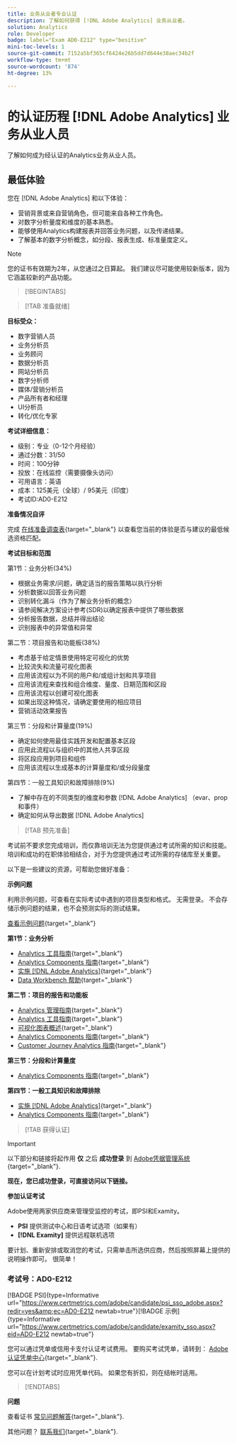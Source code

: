 ```yaml
---
title: 业务从业者专业认证
description: 了解如何获得 [!DNL Adobe Analytics] 业务从业者。
solution: Analytics
role: Developer
badge: label="Exam AD0-E212" type="besitive"
mini-toc-levels: 1
source-git-commit: 7152a5bf365cf6424e26b5dd7d644e38aec34b2f
workflow-type: tm+mt
source-wordcount: '874'
ht-degree: 13%

---
```


# 的认证历程 [!DNL Adobe Analytics] 业务从业人员

了解如何成为经认证的Analytics业务从业人员。

## 最低体验

您在 [!DNL Adobe Analytics] 和以下体验：

* 营销背景或来自营销角色，但可能来自各种工作角色。
* 对数字分析量度和维度的基本熟悉。
* 能够使用Analytics构建报表并回答业务问题，以及传递结果。
* 了解基本的数字分析概念，如分段、报表生成、标准量度定义。

>[!NOTE]
>
>您的证书有效期为2年，从您通过之日算起。 我们建议尽可能使用较新版本，因为它涵盖较新的产品功能。

>[!BEGINTABS]

>[!TAB 准备就绪]

**目标受众：**

* 数字营销人员
* 业务分析员
* 业务顾问
* 数据分析员
* 网站分析员
* 数字分析师
* 媒体/营销分析员
* 产品所有者和经理
* UI分析员
* 转化/优化专家

**考试详细信息：**

* 级别：专业（0-12个月经验）
* 通过分数：31/50
* 时间：100分钟
* 投放：在线监控（需要摄像头访问）
* 可用语言：英语
* 成本：125美元（全球）/ 95美元（印度）
* 考试ID:AD0-E212

**准备情况自评**

完成 [在线准备调查表](https://scorpion.caveon.com/launchpad/ad-q-e129-readiness-questionnaire-for-adobe-aem-assets-developer-professional-exam-copy-w9tako/ad-q-e212-readiness-questionnaire-for-adobe-analytics-business-practitioner-professional-exam){target="_blank"} 以查看您当前的体验是否与建议的最低候选资格匹配。

**考试目标和范围**

第1节：业务分析(34%)

* 根据业务需求/问题，确定适当的报告策略以执行分析
* 分析数据以回答业务问题
* 识别转化漏斗（作为了解业务分析的概念）
* 请参阅解决方案设计参考(SDR)以确定报表中提供了哪些数据
* 分析报告数据，总结并得出结论
* 识别报表中的异常值和异常

第二节：项目报告和功能板(38%)

* 考虑基于给定情景使用特定可视化的优势
* 比较流失和流量可视化图表
* 应用该流程以为不同的用户和/或组计划和共享项目
* 应用该流程来查找和组合维度、量度、日期范围和区段
* 应用该流程以创建可视化图表
* 如果出现这种情况，请确定要使用的相应项目
* 营销活动效果报告

第三节：分段和计算量度(19%)

* 确定如何使用最佳实践开发和配置基本区段
* 应用此流程以与组织中的其他人共享区段
* 将区段应用到项目和组件
* 应用该流程以生成基本的计算量度和/或分段量度

第四节：一般工具知识和故障排除(9%)

* 了解中存在的不同类型的维度和参数 [!DNL Adobe Analytics] （evar、prop和事件）
* 确定如何从导出数据 [!DNL Adobe Analytics]

>[!TAB 预先准备]

考试前不要求您完成培训，而仅靠培训无法为您提供通过考试所需的知识和技能。 培训和成功的在职体验相结合，对于为您提供通过考试所需的存储库至关重要。

以下是一些建议的资源，可帮助您做好准备：

**示例问题**

利用示例问题，可查看在实际考试中遇到的项目类型和格式。 无需登录。 不会存储示例问题的结果，也不会预测实际的测试结果。

[查看示例问题](https://scorpion.caveon.com/launchpad/ad0-e212-adobe-analytics-business-practitioner-professional-copy-th4xdu){target="_blank"}

**第1节：业务分析**

* [Analytics 工具指南](https://experienceleague.adobe.com/docs/analytics/analyze/home.html?lang=en){target="_blank"}
* [Analytics Components 指南](https://experienceleague.adobe.com/docs/analytics/components/home.html?lang=en){target="_blank"}
* [实施 [!DNL Adobe Analytics]](https://experienceleague.adobe.com/docs/analytics/implementation/home.html?lang=en){target="_blank"}
* [Data Workbench 帮助](https://experienceleague.adobe.com/docs/data-workbench/using/home.html?lang=en){target="_blank"}

**第二节：项目的报告和功能板**

* [Analytics 管理指南](https://experienceleague.adobe.com/docs/analytics/admin/home.html?lang=en){target="_blank"}
* [Analytics 工具指南](https://experienceleague.adobe.com/docs/analytics/analyze/home.html?lang=en){target="_blank"}
* [可视化图表概述](https://experienceleague.adobe.com/docs/analytics/analyze/analysis-workspace/visualizations/freeform-analysis-visualizations.html?lang=en#quick-viz){target="_blank"}
* [Analytics Components 指南](https://experienceleague.adobe.com/docs/analytics/components/home.html?lang=en){target="_blank"}
* [Customer Journey Analytics 指南](https://experienceleague.adobe.com/docs/analytics-platform/using/cja-landing.html?lang=en){target="_blank"}

**第三节：分段和计算量度**

* [Analytics Components 指南](https://experienceleague.adobe.com/docs/analytics/components/home.html?lang=en){target="_blank"}

**第四节：一般工具知识和故障排除**

* [实施 [!DNL Adobe Analytics]](https://experienceleague.adobe.com/docs/analytics/implementation/home.html?lang=en){target="_blank"}
* [Analytics Components 指南](https://experienceleague.adobe.com/docs/analytics/components/home.html?lang=en){target="_blank"}

>[!TAB 获得认证]

>[!IMPORTANT]
>
>以下部分和链接将起作用 **仅**  之后 **成功登录** 到 [Adobe凭据管理系统](http://www.certmetrics.com/adobe){target="_blank"}.


**现在，您已成功登录，可直接访问以下链接。**

**参加认证考试**

Adobe使用两家供应商来管理受监控的考试，即PSI和Examity。

* **PSI** 提供测试中心和日语考试选项（如果有）
* **[!DNL Examity]** 提供远程联机选项

要计划、重新安排或取消您的考试，只需单击所选供应商，然后按照屏幕上提供的说明操作即可。 很简单！

### 考试号：AD0-E212

[!BADGE PSI]{type=Informative url="https://www.certmetrics.com/adobe/candidate/psi_sso_adobe.aspx?redir=yes&amp;ec=AD0-E212 newtab=true"}[!BADGE 示例]{type=Informative url="https://www.certmetrics.com/adobe/candidate/examity_sso.aspx?eid=AD0-E212 newtab=true"}

您可以通过凭单或信用卡支付认证考试费用。 要购买考试凭单，请转到： [Adobe认证凭单中心](https://market.xvoucher.com/adobe/global){target="_blank"}.

您可以在计划考试时应用凭单代码。 如果您有折扣，则在结帐时适用。

>[!ENDTABS]

**问题**

查看证书 [常见问题解答](https://experienceleague.adobe.com/docs/certification/certification/faq.html?lang=en){target="_blank"}.

其他问题？ [联系我们](mailto:certif@adobe.com){target="_blank"}.
